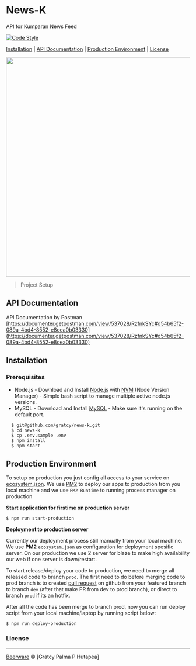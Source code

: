 # News-K
API for Kumparan News Feed

[![Code Style](https://img.shields.io/badge/code%20style-standard-green.svg)](https://github.com/feross/standard)


[Installation](#installation) |
[API Documentation](#api-documentation) |
[Production Environment](#production-environment) |
[License](#license)

<p>
  <img src="https://assets-a2.kompasiana.com/items/album/2017/02/10/active-1822476-960-720-589d1bbd9a9373a5048b4569.jpg?t=o&v=760" width="600">
  <blockquote>
  Project Setup
  </blockquote>
</p>


## API Documentation
API Documentation by Postman
[https://documenter.getpostman.com/view/537028/RzfnkSYc#d54b65f2-089a-4bd4-8552-e8cea0b03330](https://documenter.getpostman.com/view/537028/RzfnkSYc#d54b65f2-089a-4bd4-8552-e8cea0b03330)

## Installation

### Prerequisites
- Node.js - Download and Install [Node.js](https://nodejs.org/en/) with [NVM](https://github.com/creationix/nvm) (Node Version Manager) - Simple bash script to manage multiple active node.js versions.
- MySQL - Download and Install [MySQL](https://www.mysql.com/downloads/) - Make sure it's running on the default port.

```
  $ git@github.com/gratcy/news-k.git
  $ cd news-k
  $ cp .env.sample .env
  $ npm install
  $ npm start
```

## Production Environment

To setup on production you just config all access to your service on [ecosystem.json](https://github.com/urbanhire/jarvis/blob/dev/ecosystem.json). We use [PM2](https://pm2.io/doc/en/runtime/overview) to deploy our apps to production from you local machine and we use `PM2 Runtime` to running process manager on production

**Start application for firstime on production server**

```
$ npm run start-production

```


**Deployment to production server**

Currently our deployment process still manually from your local machine. We use **PM2** `ecosystem.json` as configuration for deployment spesific server.
On our production we use 2 server for blaze to make high availability our web if one server is down/restart.

To start release/deploy your code to production, we need to merge all released code to branch `prod`. The first need to do before merging code to prod branch is to created [pull request](https://github.com/urbanhire/blaze/pulls) on github from your featured branch to branch `dev` (after that make PR from dev to prod branch), or direct to branch `prod` if its an hotfix.

After all the code has been merge to branch prod, now you can run deploy script from your local machine/laptop by running script below:

```
$ npm run deploy-production

```

### License
----

[Beerware](https://en.wikipedia.org/wiki/Beerware "Beerware") © [Gratcy Palma P Hutapea]